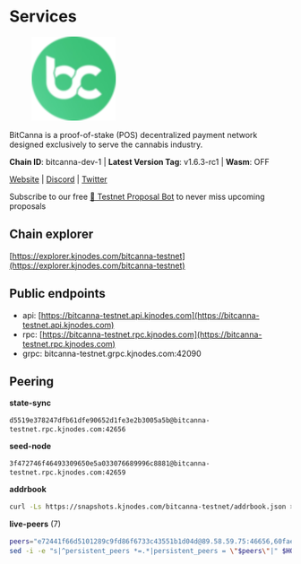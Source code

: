 # Services

<figure><img src="https://raw.githubusercontent.com/kj89/cosmos-images/main/logos/bitcanna.png" width="150" alt=""><figcaption></figcaption></figure>

BitCanna is a proof-of-stake (POS) decentralized payment network designed exclusively to serve the cannabis industry. 

**Chain ID**: bitcanna-dev-1 | **Latest Version Tag**: v1.6.3-rc1 | **Wasm**: OFF

[Website](https://www.bitcanna.io) | [Discord](https://discord.gg/9AVrzaVQvs) | [Twitter](https://twitter.com/BitCannaGlobal)



Subscribe to our free [🤖 Testnet Proposal Bot](https://t.me/kjnodes_testnet_proposal_bot) to never miss upcoming proposals


## Chain explorer
[https://explorer.kjnodes.com/bitcanna-testnet](https://explorer.kjnodes.com/bitcanna-testnet)

## Public endpoints

* api: [https://bitcanna-testnet.api.kjnodes.com](https://bitcanna-testnet.api.kjnodes.com)
* rpc: [https://bitcanna-testnet.rpc.kjnodes.com](https://bitcanna-testnet.rpc.kjnodes.com)
* grpc: bitcanna-testnet.grpc.kjnodes.com:42090

## Peering

**state-sync**

```text
d5519e378247dfb61dfe90652d1fe3e2b3005a5b@bitcanna-testnet.rpc.kjnodes.com:42656
```

**seed-node**

```text
3f472746f46493309650e5a033076689996c8881@bitcanna-testnet.rpc.kjnodes.com:42659
```

**addrbook**
```bash
curl -Ls https://snapshots.kjnodes.com/bitcanna-testnet/addrbook.json > $HOME/.bcna/config/addrbook.json
```

**live-peers** (7)
```bash
peers="e72441f66d5101289c9fd86f6733c43551b1d04d@89.58.59.75:46656,60fae2c5581622bb84eaf95878e85c9f339f1a2a@212.227.151.106:26656,80ee9ed689bfb329cf21b94aa12978e073226db4@212.227.151.143:26656,b0c7e5c69aaf00626baaf7c59370029b587a91a4@65.109.92.240:30006,0a18b1d8d1bbd8abc07da8fa0902dbbd33cbd2ef@65.109.10.161:26050,2175709bdd102641e9e4ddd38ba263b7f06214df@65.109.28.177:26356,d5519e378247dfb61dfe90652d1fe3e2b3005a5b@65.109.68.190:42656"
sed -i -e "s|^persistent_peers *=.*|persistent_peers = \"$peers\"|" $HOME/.bcna/config/config.toml
```
